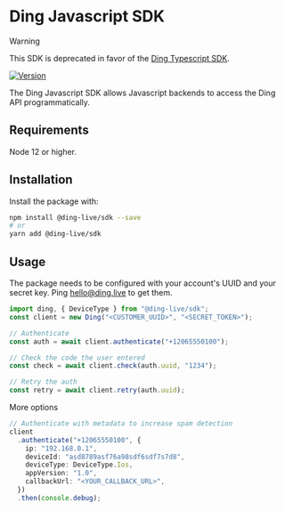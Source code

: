 # Ding Javascript SDK

> [!WARNING]
> This SDK is deprecated in favor of the [Ding Typescript SDK](https://github.com/ding-live/ding-typescript).

[![Version](https://img.shields.io/npm/v/@ding-live/sdk.svg)](https://www.npmjs.org/package/@ding-live/sdk)

The Ding Javascript SDK allows Javascript backends to access the Ding API programmatically.

## Requirements

Node 12 or higher.

## Installation

Install the package with:

```sh
npm install @ding-live/sdk --save
# or
yarn add @ding-live/sdk
```

## Usage

The package needs to be configured with your account's UUID and your secret key. Ping hello@ding.live to get them.

```typescript
import ding, { DeviceType } from "@ding-live/sdk";
const client = new Ding("<CUSTOMER_UUID>", "<SECRET_TOKEN>");

// Authenticate
const auth = await client.authenticate("+12065550100");

// Check the code the user entered
const check = await client.check(auth.uuid, "1234");

// Retry the auth
const retry = await client.retry(auth.uuid);
```

More options

```typescript
// Authenticate with metadata to increase spam detection
client
  .authenticate("+12065550100", {
    ip: "192.168.0.1",
    deviceId: "asd8789asf76a98sdf6sdf7s7d8",
    deviceType: DeviceType.Ios,
    appVersion: "1.0",
    callbackUrl: "<YOUR_CALLBACK_URL>",
  })
  .then(console.debug);
```
